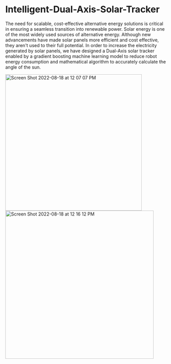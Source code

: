 # Intelligent-Dual-Axis-Solar-Tracker
The need for scalable, cost-effective alternative energy solutions is critical in ensuring a seamless transition into renewable power. Solar energy is one of the most widely used sources of alternative energy. Although new advancements have made solar panels more efficient and cost effective, they aren't used to their full potential. In order to increase the electricity generated by solar panels, we have designed a Dual-Axis solar tracker enabled by a gradient boosting machine learning model to reduce robot energy consumption and mathematical algorithm to accurately calculate the angle of the sun.


 <img width="426" alt="Screen Shot 2022-08-18 at 12 07 07 PM" src="https://user-images.githubusercontent.com/98720566/185453982-adfcf5c7-270b-4525-a3e1-97fcc3d8ff25.png"><img width="463" alt="Screen Shot 2022-08-18 at 12 16 12 PM" src="https://user-images.githubusercontent.com/98720566/185455695-fe60b417-3d31-473e-b751-5aaddc9c8dd2.png">
